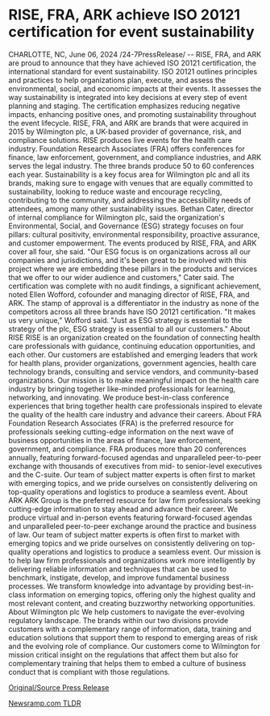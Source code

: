 # RISE, FRA, ARK achieve ISO 20121 certification for event sustainability

CHARLOTTE, NC, June 06, 2024 /24-7PressRelease/ -- RISE, FRA, and ARK are proud to announce that they have achieved ISO 20121 certification, the international standard for event sustainability.  ISO 20121 outlines principles and practices to help organizations plan, execute, and assess the environmental, social, and economic impacts at their events. It assesses the way sustainability is integrated into key decisions at every step of event planning and staging. The certification emphasizes reducing negative impacts, enhancing positive ones, and promoting sustainability throughout the event lifecycle.   RISE, FRA, and ARK are brands that were acquired in 2015 by Wilmington plc, a UK-based provider of governance, risk, and compliance solutions. RISE produces live events for the health care industry. Foundation Research Associates (FRA) offers conferences for finance, law enforcement, government, and compliance industries, and ARK serves the legal industry. The three brands produce 50 to 60 conferences each year.   Sustainability is a key focus area for Wilmington plc and all its brands, making sure to engage with venues that are equally committed to sustainability, looking to reduce waste and encourage recycling, contributing to the community, and addressing the accessibility needs of attendees, among many other sustainability issues.  Bethan Cater, director of internal compliance for Wilmington plc, said the organization's Environmental, Social, and Governance (ESG) strategy focuses on four pillars: cultural positivity, environmental responsibility, proactive assurance, and customer empowerment. The events produced by RISE, FRA, and ARK cover all four, she said. "Our ESG focus is on organizations across all our companies and jurisdictions, and it's been great to be involved with this project where we are embedding these pillars in the products and services that we offer to our wider audience and customers," Cater said.   The certification was complete with no audit findings, a significant achievement, noted Ellen Wofford, cofounder and managing director of RISE, FRA, and ARK. The stamp of approval is a differentiator in the industry as none of the competitors across all three brands have ISO 20121 certification.   "It makes us very unique," Wofford said. "Just as ESG strategy is essential to the strategy of the plc, ESG strategy is essential to all our customers."  About RISE  RISE is an organization created on the foundation of connecting health care professionals with guidance, continuing education opportunities, and each other. Our customers are established and emerging leaders that work for health plans, provider organizations, government agencies, health care technology brands, consulting and service vendors, and community-based organizations. Our mission is to make meaningful impact on the health care industry by bringing together like-minded professionals for learning, networking, and innovating. We produce best-in-class conference experiences that bring together health care professionals inspired to elevate the quality of the health care industry and advance their careers.  About FRA  Foundation Research Associates (FRA) is the preferred resource for professionals seeking cutting-edge information on the next wave of business opportunities in the areas of finance, law enforcement, government, and compliance. FRA produces more than 20 conferences annually, featuring forward-focused agendas and unparalleled peer-to-peer exchange with thousands of executives from mid- to senior-level executives and the C-suite. Our team of subject matter experts is often first to market with emerging topics, and we pride ourselves on consistently delivering on top-quality operations and logistics to produce a seamless event.  About ARK ARK Group is the preferred resource for law firm professionals seeking cutting-edge information to stay ahead and advance their career. We produce virtual and in-person events featuring forward-focused agendas and unparalleled peer-to-peer exchange around the practice and business of law. Our team of subject matter experts is often first to market with emerging topics and we pride ourselves on consistently delivering on top-quality operations and logistics to produce a seamless event. Our mission is to help law firm professionals and organizations work more intelligently by delivering reliable information and techniques that can be used to benchmark, instigate, develop, and improve fundamental business processes. We transform knowledge into advantage by providing best-in-class information on emerging topics, offering only the highest quality and most relevant content, and creating buzzworthy networking opportunities.  About Wilmington plc We help customers to navigate the ever-evolving regulatory landscape. The brands within our two divisions provide customers with a complementary range of information, data, training and education solutions that support them to respond to emerging areas of risk and the evolving role of compliance. Our customers come to Wilmington for mission critical insight on the regulations that affect them but also for complementary training that helps them to embed a culture of business conduct that is compliant with those regulations. 

[Original/Source Press Release](https://www.24-7pressrelease.com/press-release/511486/rise-fra-ark-achieve-iso-20121-certification-for-event-sustainability) 

[Newsramp.com TLDR](https://newsramp.com/None) 